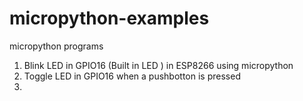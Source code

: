 # micropython-examples
micropython programs

1. Blink LED in GPIO16 (Built in LED ) in ESP8266 using micropython
2. Toggle LED in GPIO16 when a pushbotton is pressed
3. 
